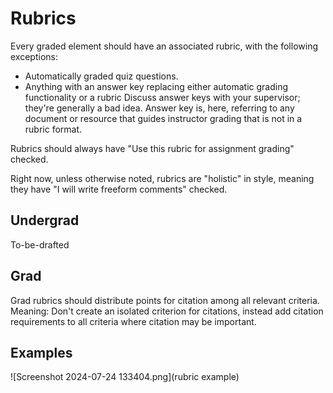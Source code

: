 # Rubrics

<!--Writerside adds this topic when you create a new documentation project.
You can use it as a sandbox to play with Writerside features, and remove it from the TOC when you don't need it anymore.-->

Every graded element should have an associated rubric, with the following exceptions:
- Automatically graded quiz questions. 
- Anything with an answer key replacing either automatic grading functionality or a rubric <warning>Discuss answer keys with your supervisor; they're generally a bad idea. Answer key is, here, referring to any document or resource that guides instructor grading that is not in a rubric format.</warning>

Rubrics should always have "Use this rubric for assignment grading" checked.

Right now, unless otherwise noted, rubrics are "holistic" in style, meaning they have "I will write freeform comments" checked. 

## Undergrad

To-be-drafted

## Grad

Grad rubrics should distribute points for citation among all relevant criteria. Meaning: Don't create an isolated criterion for citations,
instead add citation requirements to all criteria where citation may be important. 

## Examples

![Screenshot 2024-07-24 133404.png](rubric example)